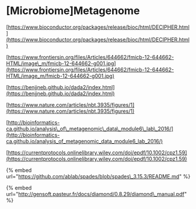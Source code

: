 # \[Microbiome\]Metagenome







[https://www.bioconductor.org/packages/release/bioc/html/DECIPHER.html](https://www.bioconductor.org/packages/release/bioc/html/DECIPHER.html)

[https://www.frontiersin.org/files/Articles/644662/fmicb-12-644662-HTML/image\_m/fmicb-12-644662-g001.jpg](https://www.frontiersin.org/files/Articles/644662/fmicb-12-644662-HTML/image_m/fmicb-12-644662-g001.jpg)

[https://benjjneb.github.io/dada2/index.html](https://benjjneb.github.io/dada2/index.html)

[https://www.nature.com/articles/nbt.3935/figures/1](https://www.nature.com/articles/nbt.3935/figures/1)

[http://bioinformatics-ca.github.io/analysis\_of\_metagenomic\_data\_module6\_lab\_2016/](http://bioinformatics-ca.github.io/analysis_of_metagenomic_data_module6_lab_2016/)

[https://currentprotocols.onlinelibrary.wiley.com/doi/epdf/10.1002/cpz1.59](https://currentprotocols.onlinelibrary.wiley.com/doi/epdf/10.1002/cpz1.59)

{% embed url="https://github.com/ablab/spades/blob/spades\_3.15.3/README.md" %}

{% embed url="http://gensoft.pasteur.fr/docs/diamond/0.8.29/diamond\_manual.pdf" %}









